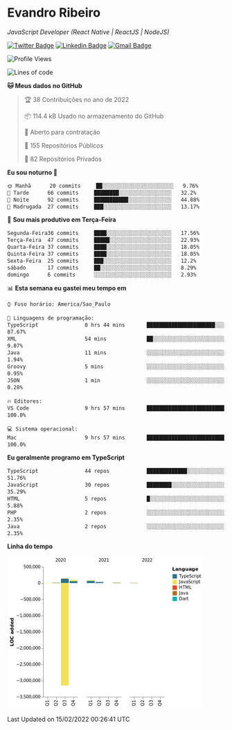 # Evandro **Ribeiro**

*JavaScript Developer (React Native | ReactJS | NodeJS)*

[![Twitter Badge](https://img.shields.io/badge/-@ribeiroevandro-201B2D?style=flat-square&labelColor=201B2D&logo=twitter&logoColor=white&link=https://twitter.com/ribeiroevandro)](https://twitter.com/ribeiroevandro) 
[![Linkedin Badge](https://img.shields.io/badge/-Evandro%20Ribeiro-201B2D?style=flat-square&logo=Linkedin&logoColor=white&link=https://www.linkedin.com/in/ribeiroevandro)](https://www.linkedin.com/in/ribeiroevandro) 
[![Gmail Badge](https://img.shields.io/badge/-oi@ribeiroevandro.com.br-201B2D?style=flat-square&logo=Gmail&logoColor=white&link=mailto:oi@ribeiroevandro.com.br)](mailto:oi@ribeiroevandro.com.br)


<!--START_SECTION:waka-->
![Profile Views](http://img.shields.io/badge/Visualizac%C3%B5es%20do%20perfil-0-blue)

![Lines of code](https://img.shields.io/badge/Desde%20o%20Hello%20World%20eu%20escrevi--3%20Million%20linhas%20de%20c%C3%B3digo-blue)

**🐱 Meus dados no GitHub** 

> 🏆 38 Contribuições no ano de 2022
 > 
> 📦 114.4 kB Usado no armazenamento do GitHub 
 > 
> 💼 Aberto para contratação
 > 
> 📜 155 Repositórios Públicos 
 > 
> 🔑 82 Repositórios Privados  
 > 
**Eu sou noturno 🦉** 

```text
🌞 Manhã      20 commits     ██░░░░░░░░░░░░░░░░░░░░░░░   9.76% 
🌆 Tarde      66 commits     ████████░░░░░░░░░░░░░░░░░   32.2% 
🌃 Noite      92 commits     ███████████░░░░░░░░░░░░░░   44.88% 
🌙 Madrugada  27 commits     ███░░░░░░░░░░░░░░░░░░░░░░   13.17%

```
📅 **Sou mais produtivo em Terça-Feira** 

```text
Segunda-Feira36 commits     ████░░░░░░░░░░░░░░░░░░░░░   17.56% 
Terça-Feira  47 commits     █████░░░░░░░░░░░░░░░░░░░░   22.93% 
Quarta-Feira 37 commits     ████░░░░░░░░░░░░░░░░░░░░░   18.05% 
Quinta-Feira 37 commits     ████░░░░░░░░░░░░░░░░░░░░░   18.05% 
Sexta-Feira  25 commits     ███░░░░░░░░░░░░░░░░░░░░░░   12.2% 
sábado       17 commits     ██░░░░░░░░░░░░░░░░░░░░░░░   8.29% 
domingo      6 commits      ░░░░░░░░░░░░░░░░░░░░░░░░░   2.93%

```


📊 **Esta semana eu gastei meu tempo em** 

```text
⌚︎ Fuso horário: America/Sao_Paulo

💬 Linguagens de programação: 
TypeScript               8 hrs 44 mins       ██████████████████████░░░   87.67% 
XML                      54 mins             ██░░░░░░░░░░░░░░░░░░░░░░░   9.07% 
Java                     11 mins             ░░░░░░░░░░░░░░░░░░░░░░░░░   1.94% 
Groovy                   5 mins              ░░░░░░░░░░░░░░░░░░░░░░░░░   0.95% 
JSON                     1 min               ░░░░░░░░░░░░░░░░░░░░░░░░░   0.28%

🔥 Editores: 
VS Code                  9 hrs 57 mins       █████████████████████████   100.0%

💻 Sistema operacional: 
Mac                      9 hrs 57 mins       █████████████████████████   100.0%

```

**Eu geralmente programo em TypeScript** 

```text
TypeScript               44 repos            █████████████░░░░░░░░░░░░   51.76% 
JavaScript               30 repos            ████████░░░░░░░░░░░░░░░░░   35.29% 
HTML                     5 repos             █░░░░░░░░░░░░░░░░░░░░░░░░   5.88% 
PHP                      2 repos             ░░░░░░░░░░░░░░░░░░░░░░░░░   2.35% 
Java                     2 repos             ░░░░░░░░░░░░░░░░░░░░░░░░░   2.35%

```


**Linha do tempo**

![Chart not found](https://raw.githubusercontent.com/ribeiroevandro/ribeiroevandro/master/charts/bar_graph.png) 


 Last Updated on 15/02/2022 00:26:41 UTC
<!--END_SECTION:waka-->
